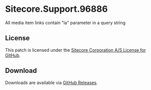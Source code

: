 # Sitecore.Support.96886
All media item links contain &quot;la&quot; parameter in a query string

## License  
This patch is licensed under the [Sitecore Corporation A/S License for GitHub](https://github.com/sitecoresupport/Sitecore.Support.96886/blob/master/LICENSE).  

## Download  
Downloads are available via [GitHub Releases](https://github.com/sitecoresupport/Sitecore.Support.96886/releases).  
